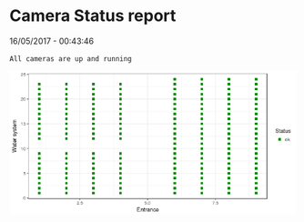 Camera Status report
================
16/05/2017 - 00:43:46

    All cameras are up and running

![](camreport_files/figure-markdown_github/unnamed-chunk-2-1.png)
